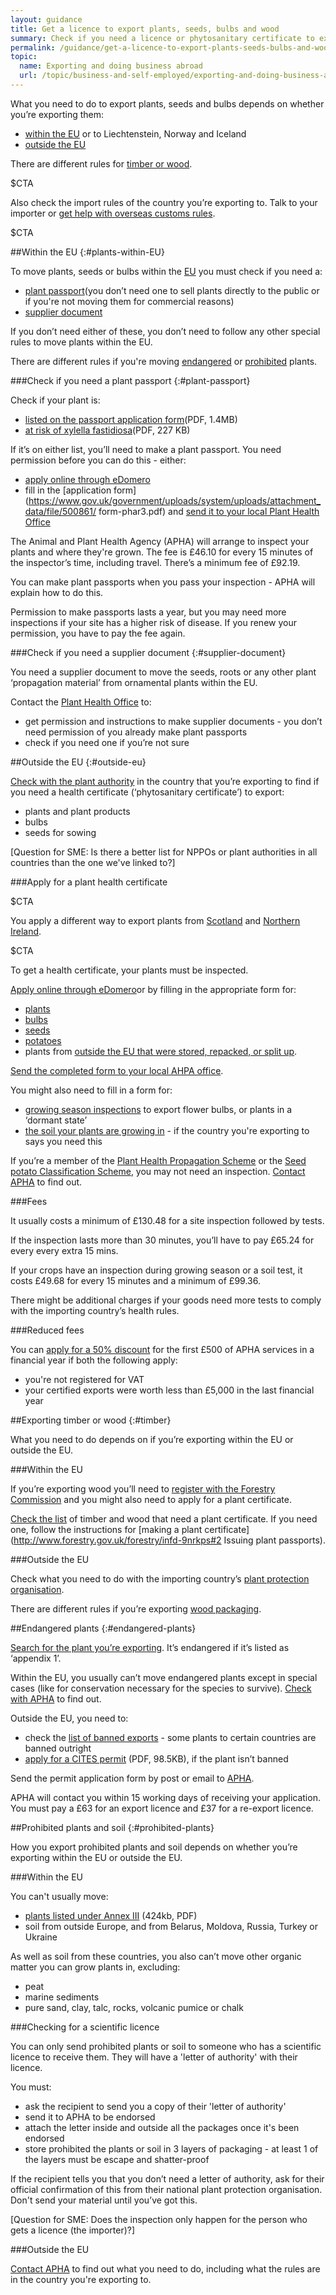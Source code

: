 ```yaml
---
layout: guidance
title: Get a licence to export plants, seeds, bulbs and wood
summary: Check if you need a licence or phytosanitary certificate to export plants, seeds, bulbs or wood.
permalink: /guidance/get-a-licence-to-export-plants-seeds-bulbs-and-woods.html
topic:
  name: Exporting and doing business abroad
  url: /topic/business-and-self-employed/exporting-and-doing-business-abroad.html
---
```

What you need to do to export plants, seeds and bulbs depends on whether you’re exporting them:

- [within the EU](#within-eu) or to Liechtenstein, Norway and Iceland
- [outside the EU](#outside-eu)

There are different rules for [timber or wood](#timber).

$CTA

Also check the import rules of the country you’re exporting to. Talk to your importer or [get help with overseas customs rules](/answer/choosing-export-market-ukti.html).

$CTA

##Within the EU
{:#plants-within-EU}

To move plants, seeds or bulbs within the [EU](/eu-eea) you must check if you need a:

- [plant passport](#plant-passport)(you don’t need one to sell plants directly to the public or if you're not moving them for commercial reasons)
- [supplier document](#supplier-document)

If you don’t need either of these, you don’t need to follow any other special rules to move plants within the EU.

There are different rules if you're moving [endangered](#endangered-plants) or [prohibited](#prohibited-plants) plants.

###Check if you need a plant passport
{:#plant-passport}

Check if your plant is:

- [listed on the passport application form](https://www.gov.uk/government/uploads/system/uploads/attachment_data/file/500861/form-phar3.pdf)(PDF, 1.4MB)
- [at risk of xylella fastidiosa](https://www.gov.uk/government/uploads/system/uploads/attachment_data/file/545225/form-phar3b-appendix.pdf)(PDF, 227 KB)

If it’s on either list, you’ll need to make a plant passport. You need permission before you can do this - either:

* [apply online through eDomero](http://edomero.defra.gov.uk/)
* fill in the [application form](https://www.gov.uk/government/uploads/system/uploads/attachment_data/file/500861/
form-phar3.pdf) and [send it to your local Plant Health Office](https://www.gov.uk/government/organisations/animal-and-plant-health-agency/about/access-and-opening#plant-health-offices)

The Animal and Plant Health Agency (APHA) will arrange to inspect your plants and where they're grown. The fee is £46.10 for every 15 minutes of the inspector’s time, including travel. There’s a minimum fee of £92.19. 

You can make plant passports when you pass your inspection - APHA will explain how to do this.

Permission to make passports lasts a year, but you may need more inspections if your site has a higher risk of disease. If you renew your permission, you have to pay the fee again.


###Check if you need a supplier document
{:#supplier-document}

You need a supplier document to move the seeds, roots or any other plant ‘propagation material’ from ornamental plants within the EU.

Contact the [Plant Health Office](https://www.gov.uk/government/organisations/animal-and-plant-health-agency/about/access-and-opening#plant-health-offices) to:

- get permission and instructions to make supplier documents - you don’t need permission of you already make plant passports
- check if you need one if you’re not sure

##Outside the EU
{:#outside-eu}

[Check with the plant authority](https://www.ippc.int/en/countries/all/list-countries/) in the country that you’re exporting to find if you need a health certificate (‘phytosanitary certificate’) to export:

* plants and plant products
* bulbs
* seeds for sowing

[Question for SME: Is there a better list for NPPOs or plant authorities in all countries than the one we've linked to?]

###Apply for a plant health certificate

$CTA

You apply a different way to export plants from [Scotland](https://www.sasa.gov.uk/plant-health/plant-health-licensing) and [Northern Ireland](https://www.daera-ni.gov.uk/contact).

$CTA

To get a health certificate, your plants must be inspected. 

 [Apply online through eDomero](https://signon.defra.gov.uk/Login.aspx)or by filling in the appropriate form for:

* [plants](https://www.gov.uk/government/uploads/system/uploads/attachment_data/file/515922/form-phe36.pdf)    
* [bulbs](https://www.gov.uk/government/uploads/system/uploads/attachment_data/file/515952/form-ko1.pdf) 
* [seeds](https://www.gov.uk/government/uploads/system/uploads/attachment_data/file/536160/form-phe90.pdf)
* [potatoes](https://www.gov.uk/government/uploads/system/uploads/attachment_data/file/515925/form-phe60.pdf)
* plants from [outside the EU that were stored, repacked, or split up](https://www.gov.uk/government/uploads/system/uploads/attachment_data/file/515946/form-hh87.pdf).

[Send the completed form to your local AHPA office](https://www.gov.uk/government/organisations/animal-and-plant-health-agency/about/access-and-opening#plant-health--seeds-inspectorate).

You might also need to fill in a form for:

* [growing season inspections](https://www.gov.uk/government/uploads/system/uploads/attachment_data/file/515931/form-phe86.pdf) to export flower bulbs, or plants in a ‘dormant state’
* [the soil your plants are growing in](https://www.gov.uk/government/publications/potato-cyst-nematode-application-for-soil-sampling) - if the country you're exporting to says you need this

If you’re a member of the [Plant Health Propagation Scheme](https://www.gov.uk/guidance/plant-health-propagation-scheme) or the [Seed potato Classification Scheme](https://www.gov.uk/guidance/the-seed-potato-classification-scheme), you may not need an inspection. [Contact APHA](https://www.gov.uk/government/organisations/animal-and-plant-health-agency/about/access-and-opening) to find out.

###Fees  

It usually costs a minimum of £130.48 for a site inspection followed by tests.

If the inspection lasts more than 30 minutes, you’ll have to pay £65.24 for every every extra 15 mins.

If your crops have an inspection during growing season or a soil test, it costs £49.68 for every 15 minutes and a minimum of £99.36.

There might be additional charges if your goods need more tests to comply with the importing country’s health rules.

###Reduced fees

You can [apply for a 50% discount](https://www.gov.uk/government/uploads/system/uploads/attachment_data/file/515921/form-phe3.pdf) for the first £500 of APHA services in a financial year if both the following apply:

* you're not registered for VAT 
* your certified exports were worth less than £5,000 in the last financial year

##Exporting timber or wood
{:#timber}

What you need to do depends on if you’re exporting within the EU or outside the EU.

###Within the EU

If you’re exporting wood  you’ll need to [register with the Forestry Commission](http://www.forestry.gov.uk/forestry/infd-9nrkps#apply) and you might also need to apply for a plant certificate.

[Check the list](http://www.forestry.gov.uk/forestry/INFD-9P2M34) of timber and wood that need a plant certificate. If you need one, follow the instructions for [making a plant certificate](http://www.forestry.gov.uk/forestry/infd-9nrkps#2 Issuing plant passports). 

###Outside the EU

Check what you need to do with the importing country’s [plant protection organisation](https://www.ippc.int/en/countries/all/list-countries/).

There are different rules if you’re exporting [wood packaging](http://govuk-import-export.herokuapp.com/guidance/wood-packaging-requirements.html).

##Endangered plants
{:#endangered-plants}

[Search for the plant you’re exporting](http://www.speciesplus.net/). It’s endangered if it’s listed as ‘appendix 1’.

Within the EU, you usually can’t move endangered plants except in special cases (like for conservation necessary for the species to survive). [Check with APHA](https://www.gov.uk/government/organisations/animal-and-plant-health-agency/about/access-and-opening) to find out.

Outside the EU, you need to:

- check the [list of banned exports](https://cites.org/eng/resources/ref/suspend.php) - some plants to certain countries are banned outright
- [apply for a CITES permit](https://www.gov.uk/government/uploads/system/uploads/attachment_data/file/423417/form-fed0172.pdf) (PDF, 98.5KB), if the plant isn’t banned

Send the permit application form by post or email to [APHA](https://www.gov.uk/government/organisations/animal-and-plant-health-agency/about/access-and-opening).

APHA will contact you within 15 working days of receiving your application. You must pay a £63 for an export licence and £37 for a re-export licence.


##Prohibited plants and soil
{:#prohibited-plants}

How you export prohibited plants and soil depends on whether you’re exporting within the EU or outside the EU.

###Within the EU

You can't usually move:

- [plants listed under Annex III](http://eur-lex.europa.eu/LexUriServ/LexUriServ.do?uri=OJ:L:2000:169:0001:0112:EN:PDF#page=38) (424kb, PDF)
- soil from outside Europe, and from Belarus, Moldova, Russia, Turkey or Ukraine

As well as soil from these countries, you also can’t move other organic matter you can grow plants in, excluding:

* peat
* marine sediments
* pure sand, clay, talc, rocks, volcanic pumice or chalk

###Checking for a scientific licence

You can only send prohibited plants or soil to someone who has a scientific licence to receive them. They will have a 'letter of authority' with their licence.

You must:

* ask the recipient to send you a copy of their 'letter of authority'
* send it to APHA to be endorsed
* attach the letter inside and outside all the packages once it's been endorsed
* store prohibited the plants or soil in 3 layers of packaging - at least 1 of the layers must be escape and shatter-proof

If the recipient tells you that you don’t need a letter of authority, ask for their official confirmation of this from their national plant protection organisation. Don't send your material until you’ve got this.

[Question for SME: Does the inspection only happen for the person who gets a licence (the importer)?]

###Outside the EU

[Contact APHA](https://www.gov.uk/government/organisations/animal-and-plant-health-agency/about/access-and-opening) to find out what you need to do, including what the rules are in the country you're exporting to.
